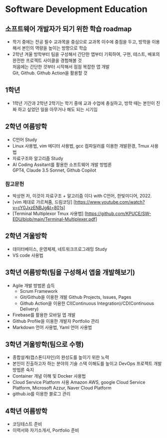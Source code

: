 # Software Development Education 


## 소프트웨어 개발자가 되기 위한 학습 roadmap
 * 학기 중에는 전공 필수 교과목을 중심으로 교과목 이수에 중점을 두고, 방학을 이용해서 본인의 역량을 높이는 방향으로 학습
 * 2학년 겨울 방학부터 팀을 구성해서 간단한 앱부터 기획하여, 구현, 테스트, 배포의 완전한 프로젝트 사이클을 경험해볼 것  
   처음에는 간단한 것부터 시작해서 점점 복잡한 앱 개발  
   Git, Github. Github Action을 활용할 것

## 1학년
  * 1학년 기간과 2학년 2학기는 학기 중에 교과 수업에 충실하고, 방학 때는 본인이 진짜 하고 싶었던 일을 아무거나 해도 되는 시기임
    
## 2학년 여름방학
  * C언어 Study
  * Linux 사용법, vim 에디터 사용법, gcc 컴파일러를 이용한 개발환경, Tmux 사용법
  * 자료구조와 알고리즘 Study
  * AI Coding Assitant를 활용한 소프트웨어 개발 방법론  
    GPT4, Claude 3.5 Sonnet, Github Copilot

### 참고문헌
 * 박상현 저, 이것이 자료구조 + 알고리즘 이다 with C언어, 한빛미디어, 2022.
 * [vim 제대로 가르쳐줌, 드림코딩] [https://www.youtube.com/watch?v=cY0JxzENBJg&t=801s]
 * [Terminal Multiplexor Tmux 사용법] [https://github.com/KPUCE/SW-EDU/blob/main/Terminal-Multiplexer.pdf]

## 2학년 겨울방학
  * 데이터베이스, 운영체제, 네트워크프로그래밍 Study
  * VS code 사용법
 

## 3학년 여름방학(팀을 구성해서 앱을 개발해보기)
  * Agile 개발 방법론 습득
    * Scrum Framework
    * Git/Github을 이용한 개발
      Github Projects, Issues, Pages
    * Github Action을 이용한 CI(Continuous Integration)/CD(Continuous Delivery)
  * Firebase를 활용한 모바일 앱 개발
  * Github Profile을 이용한 개발자 Portfolio 관리
  * Markdown 언어 사용법, Yaml 언어 사용법

## 3학년 겨울방학(팀으로 수행)
  * 종합설계(캡스톤디자인)의 완성도를 높이기 위한 노력
  * 본인이 진출하고자 하는 분야의 기술 스택 이해도를 높이고 DevOps 프로젝트 개발 방법론 숙지
  * Container 개념 이해 및 Docker 사용법
  * Cloud Service Platform 사용
    Amazon AWS, google Cloud Service Platform, Microsoft Azzur, Naver Cloud Platform
  * github.io를 이용한 블로그 관리

## 4학년 여름방학
 * 코딩테스트 준비
 * 이력서와 자기소개서, Portfolio 준비

